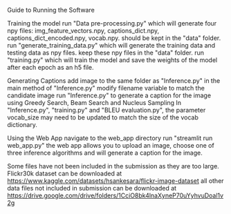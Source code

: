 Guide to Running the Software

Training the model
	run "Data pre-processing.py" which will generate four npy files: img_feature_vectors.npy, captions_dict.npy, captions_dict_encoded.npy, vocab.npy.
		should be kept in the "data" folder. 
	run "generate_training_data.py" which will generate the training data and testing data as npy files. keep these npy files in the "data" folder. 
	run "training.py" which will train the model and save the weights of the model after each epoch as an h5 file. 

Generating Captions
	add image to the same folder as "Inference.py"
	in the main method of "Inference.py" modify filename variable to match the candidate image
	run "Inference.py" to generate a caption for the image using Greedy Search, Beam Search and Nucleus Sampling
	In "Inference.py", "training.py" and "BLEU evaluation.py", the parameter vocab_size may need to be updated to match the size of the vocab dictionary.

Using the Web App
	navigate to the web_app directory
	run "streamlit run web_app.py"
	the web app allows you to upload an image, choose one of three inference algorithms and will generate a caption for the image.

Some files have not been included in the submission as they are too large. 
	Flickr30k dataset can be downloaded at https://www.kaggle.com/datasets/hsankesara/flickr-image-dataset
	all other data files not included in submission can be downloaded at https://drive.google.com/drive/folders/1CciO8bk4lnaXyneP70uYyhvuDoal1v2g 